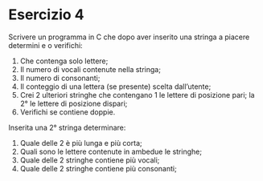 # Esercizio 4

Scrivere un programma in C che dopo aver inserito una stringa a piacere determini e o verifichi:

1) Che contenga solo lettere;
2) Il numero di vocali contenute nella stringa;
3) Il numero di consonanti;
4) Il conteggio di una lettera (se presente) scelta dall’utente;
5) Crei 2 ulteriori stringhe che contengano 1 le lettere di posizione pari; la 2° le lettere di posizione
dispari;
6) Verifichi se contiene doppie.

Inserita una 2° stringa determinare:

1) Quale delle 2 è più lunga e più corta;
2) Quali sono le lettere contenute in ambedue le stringhe;
3) Quale delle 2 stringhe contiene più vocali;
4) Quale delle 2 stringhe contiene più consonanti;